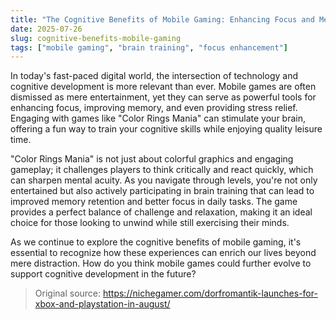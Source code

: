 ```yaml
---
title: "The Cognitive Benefits of Mobile Gaming: Enhancing Focus and Memory"
date: 2025-07-26
slug: cognitive-benefits-mobile-gaming
tags: ["mobile gaming", "brain training", "focus enhancement"]
---
```

In today's fast-paced digital world, the intersection of technology and cognitive development is more relevant than ever. Mobile games are often dismissed as mere entertainment, yet they can serve as powerful tools for enhancing focus, improving memory, and even providing stress relief. Engaging with games like "Color Rings Mania" can stimulate your brain, offering a fun way to train your cognitive skills while enjoying quality leisure time.

"Color Rings Mania" is not just about colorful graphics and engaging gameplay; it challenges players to think critically and react quickly, which can sharpen mental acuity. As you navigate through levels, you're not only entertained but also actively participating in brain training that can lead to improved memory retention and better focus in daily tasks. The game provides a perfect balance of challenge and relaxation, making it an ideal choice for those looking to unwind while still exercising their minds.

As we continue to explore the cognitive benefits of mobile gaming, it's essential to recognize how these experiences can enrich our lives beyond mere distraction. How do you think mobile games could further evolve to support cognitive development in the future?
> Original source: https://nichegamer.com/dorfromantik-launches-for-xbox-and-playstation-in-august/